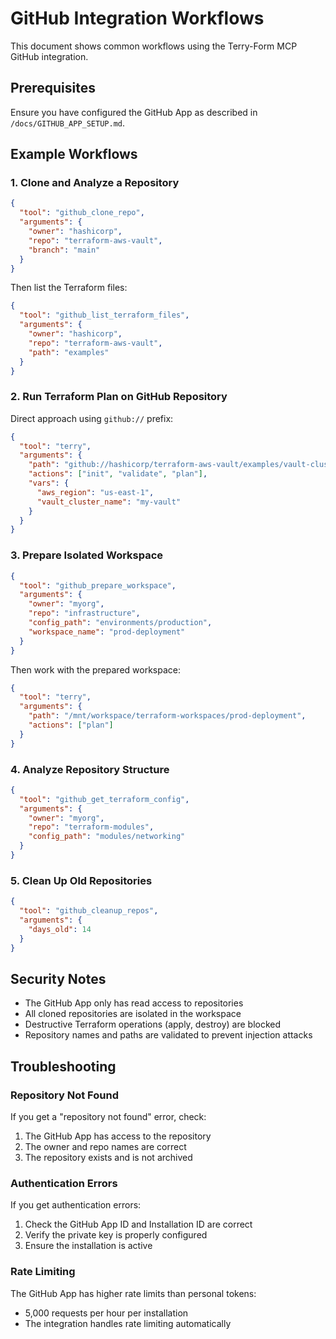 # GitHub Integration Workflows

This document shows common workflows using the Terry-Form MCP GitHub integration.

## Prerequisites

Ensure you have configured the GitHub App as described in `/docs/GITHUB_APP_SETUP.md`.

## Example Workflows

### 1. Clone and Analyze a Repository

```json
{
  "tool": "github_clone_repo",
  "arguments": {
    "owner": "hashicorp",
    "repo": "terraform-aws-vault",
    "branch": "main"
  }
}
```

Then list the Terraform files:

```json
{
  "tool": "github_list_terraform_files",
  "arguments": {
    "owner": "hashicorp",
    "repo": "terraform-aws-vault",
    "path": "examples"
  }
}
```

### 2. Run Terraform Plan on GitHub Repository

Direct approach using `github://` prefix:

```json
{
  "tool": "terry",
  "arguments": {
    "path": "github://hashicorp/terraform-aws-vault/examples/vault-cluster",
    "actions": ["init", "validate", "plan"],
    "vars": {
      "aws_region": "us-east-1",
      "vault_cluster_name": "my-vault"
    }
  }
}
```

### 3. Prepare Isolated Workspace

```json
{
  "tool": "github_prepare_workspace",
  "arguments": {
    "owner": "myorg",
    "repo": "infrastructure",
    "config_path": "environments/production",
    "workspace_name": "prod-deployment"
  }
}
```

Then work with the prepared workspace:

```json
{
  "tool": "terry",
  "arguments": {
    "path": "/mnt/workspace/terraform-workspaces/prod-deployment",
    "actions": ["plan"]
  }
}
```

### 4. Analyze Repository Structure

```json
{
  "tool": "github_get_terraform_config",
  "arguments": {
    "owner": "myorg",
    "repo": "terraform-modules",
    "config_path": "modules/networking"
  }
}
```

### 5. Clean Up Old Repositories

```json
{
  "tool": "github_cleanup_repos",
  "arguments": {
    "days_old": 14
  }
}
```

## Security Notes

- The GitHub App only has read access to repositories
- All cloned repositories are isolated in the workspace
- Destructive Terraform operations (apply, destroy) are blocked
- Repository names and paths are validated to prevent injection attacks

## Troubleshooting

### Repository Not Found

If you get a "repository not found" error, check:
1. The GitHub App has access to the repository
2. The owner and repo names are correct
3. The repository exists and is not archived

### Authentication Errors

If you get authentication errors:
1. Check the GitHub App ID and Installation ID are correct
2. Verify the private key is properly configured
3. Ensure the installation is active

### Rate Limiting

The GitHub App has higher rate limits than personal tokens:
- 5,000 requests per hour per installation
- The integration handles rate limiting automatically